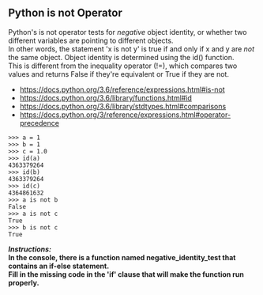 ## Python is not Operator

Python's is not operator tests for _negative_ object identity, or whether two different variables are pointing to different objects.  
In other words, the statement 'x is not y' is true if and only if x and y are _not_ the same object.
Object identity is determined using the id() function.  
This is different from the inequality operator (!=), which compares two values and returns False if they're equivalent or True if they are not.
- https://docs.python.org/3.6/reference/expressions.html#is-not
- https://docs.python.org/3.6/library/functions.html#id
- https://docs.python.org/3.6/library/stdtypes.html#comparisons
- https://docs.python.org/3/reference/expressions.html#operator-precedence  
```
>>> a = 1
>>> b = 1
>>> c = 1.0
>>> id(a)
4363379264
>>> id(b)
4363379264
>>> id(c)
4364861632
>>> a is not b
False
>>> a is not c
True
>>> b is not c
True
```

**_Instructions:_**  
**In the console, there is a function named negative_identity_test that contains an if-else statement.**  
**Fill in the missing code in the 'if' clause that will make the function run properly.**    
